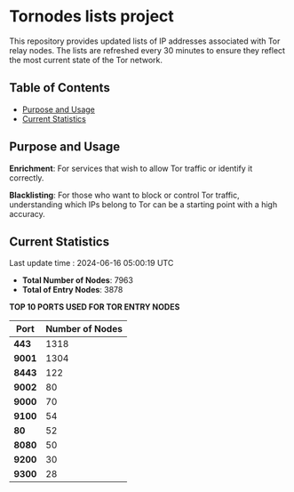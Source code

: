# Tornodes lists project

This repository provides updated lists of IP addresses associated with Tor relay nodes. The lists are refreshed every 30 minutes to ensure they reflect the most current state of the Tor network.

## Table of Contents

- [Purpose and Usage](#purpose-and-usage)
- [Current Statistics](#current-statistics)


## Purpose and Usage

**Enrichment**: For services that wish to allow Tor traffic or identify it correctly.

**Blacklisting**: For those who want to block or control Tor traffic, understanding which IPs belong to Tor can be a starting point with a high accuracy.

## Current Statistics

Last update time : 2024-06-16 05:00:19 UTC

- **Total Number of Nodes**: 7963
- **Total of Entry Nodes**: 3878

**TOP 10 PORTS USED FOR TOR ENTRY NODES**

| **Port** | **Number of Nodes** |
|------|-----------------|
| **443**   | 1318  |
| **9001**   | 1304  |
| **8443**   | 122  |
| **9002**   | 80  |
| **9000**   | 70  |
| **9100**   | 54  |
| **80**   | 52  |
| **8080**   | 50  |
| **9200**   | 30  |
| **9300**   | 28  |

